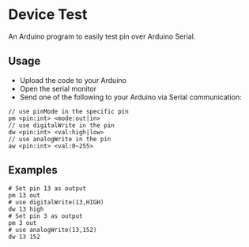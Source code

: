 # Device Test

An Arduino program to easily test pin over Arduino Serial.

## Usage

* Upload the code to your Arduino
* Open the serial monitor
* Send one of the following to your Arduino via Serial communication:

```arduino
// use pinMode in the specific pin
pm <pin:int> <mode:out|in>
// use digitalWrite in the pin
dw <pin:int> <val:high|low>
// use analogWrite in the pin
aw <pin:int> <val:0~255>
```

## Examples

```arduino
# Set pin 13 as output
pm 13 out
# use digitalWrite(13,HIGH)
dw 13 high
# Set pin 3 as output
pm 3 out
# use analogWrite(13,152)
dw 13 152
```
